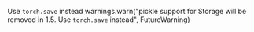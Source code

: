 Use `torch.save` instead
  warnings.warn("pickle support for Storage will be removed in 1.5. Use `torch.save` instead", FutureWarning)
